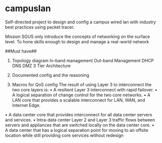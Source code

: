 # campuslan
Self-directed project to design and config a campus wired lan with industry best practices using packet tracer.

Mission
SGUS only introduce the concepts of networking on the surface level.
To hone skills enough to design and manage a real-world network

##Must have##
1. Topology diagram
In-band management
Out-band Management
DHCP
DNS
DMZ
3 Tier Architecture

2. Documented config and the reasoning

3. Macros for QoS config
The result of using Layer 3 to interconnect the two core layers is: 
• A resilient Layer 3 interconnect with rapid failover. 
• A logical separation of change control for the two core networks. 
• A LAN core that provides a scalable interconnect for LAN, WAN, and Internet Edge. 

• A data center core that provides interconnect for all data center servers and services. 
• Intra-data center Layer 2 and Layer 3 traffic flows between servers and appliances that are switched locally on the data center core. 
• A data center that has a logical separation point for moving to an offsite location while still providing core services without redesign
